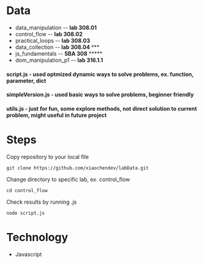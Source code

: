 # Data
- data_manipulation -- __lab 308.01__
- control_flow -- __lab 308.02__
- practical_loops -- __lab 308.03__
- data_collection -- __lab 308.04__ ***
- js_fundamentals -- __SBA 308__ *****
- dom_manipulation_p1 -- __lab 316.1.1__

#### script.js - used optmized dynamic ways to solve problems, ex. function, parameter, dict
#### simpleVersion.js - used basic ways to solve problems, beginner friendly
#### utils.js  - just for fun, some explore methods, not direct solution to current problem, might useful in future project

# Steps
Copy repository to your local file

```
git clone https://github.com/xiaochendev/labData.git
```

Change directory to specific lab, ex. control_flow
```
cd control_flow
```

Check results by running .js 
```
node script.js
```

# Technology
- Javascript
